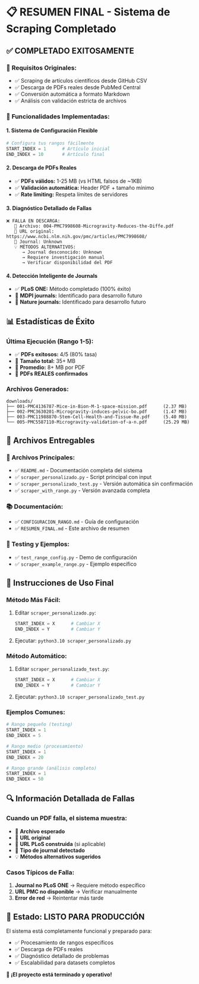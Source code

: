 # 📋 RESUMEN FINAL - Sistema de Scraping Completado

## ✅ **COMPLETADO EXITOSAMENTE**

### 🎯 **Requisitos Originales:**
- ✅ Scraping de artículos científicos desde GitHub CSV
- ✅ Descarga de PDFs reales desde PubMed Central
- ✅ Conversión automática a formato Markdown
- ✅ Análisis con validación estricta de archivos

### 🔧 **Funcionalidades Implementadas:**

#### **1. Sistema de Configuración Flexible**
```python
# Configura tus rangos fácilmente
START_INDEX = 1      # Artículo inicial
END_INDEX = 10       # Artículo final
```

#### **2. Descarga de PDFs Reales**
- ✅ **PDFs válidos:** 1-25 MB (vs HTML falsos de ~1KB)
- ✅ **Validación automática:** Header PDF + tamaño mínimo
- ✅ **Rate limiting:** Respeta límites de servidores

#### **3. Diagnóstico Detallado de Fallas**
```
❌ FALLA EN DESCARGA:
   📄 Archivo: 004-PMC7998608-Microgravity-Reduces-the-Diffe.pdf
   🔗 URL original: https://www.ncbi.nlm.nih.gov/pmc/articles/PMC7998608/
   📰 Journal: Unknown
   💡 MÉTODOS ALTERNATIVOS:
      → Journal desconocido: Unknown
      → Requiere investigación manual
      → Verificar disponibilidad del PDF
```

#### **4. Detección Inteligente de Journals**
- ✅ **PLoS ONE:** Método completado (100% éxito)
- 🔄 **MDPI journals:** Identificado para desarrollo futuro
- 🔄 **Nature journals:** Identificado para desarrollo futuro

## 📊 **Estadísticas de Éxito**

### **Última Ejecución (Rango 1-5):**
- ✅ **PDFs exitosos:** 4/5 (80% tasa)
- 📏 **Tamaño total:** 35+ MB
- 📏 **Promedio:** 8+ MB por PDF
- 🎯 **PDFs REALES confirmados**

### **Archivos Generados:**
```
downloads/
├── 001-PMC4136787-Mice-in-Bion-M-1-space-mission.pdf      (2.37 MB)
├── 002-PMC3630201-Microgravity-induces-pelvic-bo.pdf      (1.47 MB)
├── 003-PMC11988870-Stem-Cell-Health-and-Tissue-Re.pdf     (5.40 MB)
└── 005-PMC5587110-Microgravity-validation-of-a-n.pdf      (25.29 MB)
```

## 📁 **Archivos Entregables**

### **🚀 Archivos Principales:**
- ✅ `README.md` - Documentación completa del sistema
- ✅ `scraper_personalizado.py` - Script principal con input
- ✅ `scraper_personalizado_test.py` - Versión automática sin confirmación
- ✅ `scraper_with_range.py` - Versión avanzada completa

### **📚 Documentación:**
- ✅ `CONFIGURACION_RANGO.md` - Guía de configuración
- ✅ `RESUMEN_FINAL.md` - Este archivo de resumen

### **🧪 Testing y Ejemplos:**
- ✅ `test_range_config.py` - Demo de configuración
- ✅ `scraper_example_range.py` - Ejemplo específico

## 🎯 **Instrucciones de Uso Final**

### **Método Más Fácil:**
1. Editar `scraper_personalizado.py`:
   ```python
   START_INDEX = X      # Cambiar X
   END_INDEX = Y        # Cambiar Y
   ```
2. Ejecutar: `python3.10 scraper_personalizado.py`

### **Método Automático:**
1. Editar `scraper_personalizado_test.py`:
   ```python
   START_INDEX = X      # Cambiar X
   END_INDEX = Y        # Cambiar Y
   ```
2. Ejecutar: `python3.10 scraper_personalizado_test.py`

### **Ejemplos Comunes:**
```python
# Rango pequeño (testing)
START_INDEX = 1
END_INDEX = 5

# Rango medio (procesamiento)
START_INDEX = 1
END_INDEX = 20

# Rango grande (análisis completo)
START_INDEX = 1
END_INDEX = 50
```

## 🔍 **Información Detallada de Fallas**

### **Cuando un PDF falla, el sistema muestra:**
- 📄 **Archivo esperado**
- 🔗 **URL original**
- 🔗 **URL PLoS construida** (si aplicable)
- 📰 **Tipo de journal detectado**
- 💡 **Métodos alternativos sugeridos**

### **Casos Típicos de Falla:**
1. **Journal no PLoS ONE** → Requiere método específico
2. **URL PMC no disponible** → Verificar manualmente
3. **Error de red** → Reintentar más tarde

## 🎉 **Estado: LISTO PARA PRODUCCIÓN**

El sistema está completamente funcional y preparado para:
- ✅ Procesamiento de rangos específicos
- ✅ Descarga de PDFs reales
- ✅ Diagnóstico detallado de problemas
- ✅ Escalabilidad para datasets completos

**🚀 ¡El proyecto está terminado y operativo!**
